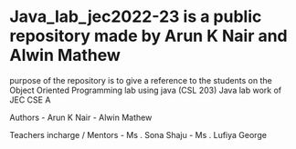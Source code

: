 # Java_lab_jec2022-23 is a public repository made by Arun K Nair and Alwin Mathew 
purpose of the repository is to give a reference to the students on the Object Oriented Programming lab using java (CSL 203)
Java lab work of JEC CSE A 




Authors - Arun K Nair 
       - Alwin Mathew
       
       
       
       
Teachers incharge / Mentors - Ms . Sona Shaju
                            - Ms . Lufiya George


